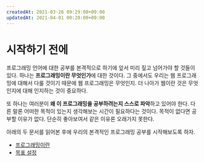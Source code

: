 ```yaml
---
createdAt: 2021-03-26 09:29:00+09:00
updatedAt: 2021-04-01 00:20:00+09:00
---
```


# 시작하기 전에
프로그래밍 언어에 대한 공부를 본격적으로 하기에 앞서 미리 짚고 넘어가야 할 것들이 있다. 하나는 **프로그래밍이란 무엇인가**에 대한 것이다. 그 중에서도 우리는 웹 프로그래밍에 대해서 다룰 것이기 때문에 웹 프로그래밍은 무엇인지. 더 나아가 웹이란 것은 무엇인지에 대해 인지하는 것이 중요하다.

또 하나는 여러분이 **왜 이 프로그래밍을 공부하려는지 스스로 파악**하고 있어야 한다. 다른 말론 어떠한 목적이 있는지 생각해보는 시간이 필요하다는 것이다. 목적이 없다면 공부할 이유가 없다. 단순히 좋아보여서 같은 이유론 오래가지 못한다.

아래의 두 문서를 읽어본 후에 우리의 본격적인 프로그래밍 공부를 시작해보도록 하자.

* [프로그래밍이란](webprograming.md)
* [목표 설정](purpose.md)